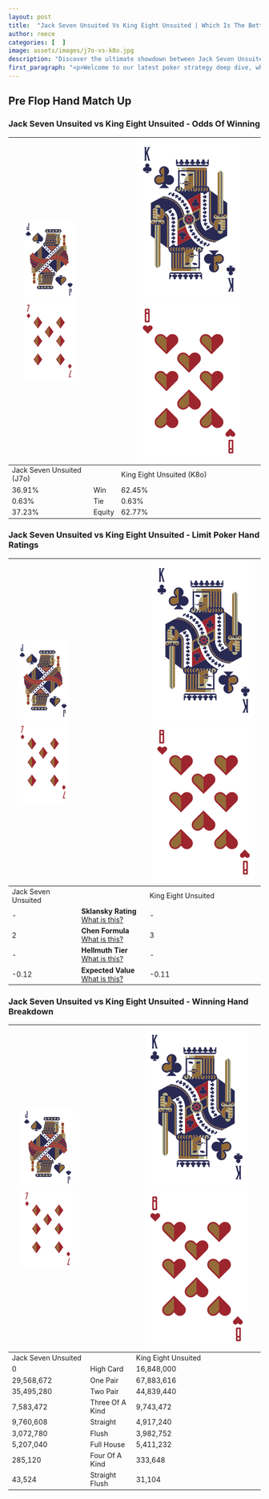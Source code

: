 ```yaml
---
layout: post
title:  "Jack Seven Unsuited Vs King Eight Unsuited | Which Is The Better Hand In Poker? A Complete Guide"
author: reece
categories: [  ]
image: assets/images/j7o-vs-k8o.jpg
description: "Discover the ultimate showdown between Jack Seven Unsuited and King Eight Unsuited in poker! Uncover the odds, strategies, and scenarios where one hand triumphs over the other. Get ready to up your poker game with this thrilling analysis."
first_paragraph: "<p>Welcome to our latest poker strategy deep dive, where we're pitting two distinct hands against each other in a high-stakes showdown: Jack Seven Unsuited vs King Eight Unsuited.</p><p>In the dynamic world of poker, every decision counts, and knowing which hand holds the upper hand is key to your success at the table.</p><p>In this article, we'll dissect these two hands, explore the scenarios where one dominates the other, and equip you with the knowledge to make strategic choices that can tip the odds in your favor.</p><p>Get ready to unravel the intriguing dynamics of these poker hands and elevate your game to new heights.</p>"
---
```




[comment]: # (sp0)

## Pre Flop Hand Match Up

<div class="table hand-ratings" markdown="1"> 



### Jack Seven Unsuited vs King Eight Unsuited - Odds Of Winning


    
| ![image info](assets/images/hand1/J.png) ![image info](assets/images/hand1/7o.png) |  | ![image info](assets/images/hand2/K.png) ![image info](assets/images/hand2/8o.png) |
| -------- | -------- | -------- |
| Jack Seven Unsuited (J7o) |  | King Eight Unsuited (K8o) |
| 36.91% | Win | 62.45% |
| 0.63% | Tie | 0.63% |
| 37.23% | Equity | 62.77% |




[comment]: # (sp1)



### Jack Seven Unsuited vs King Eight Unsuited - Limit Poker Hand Ratings


    
| ![image info](assets/images/hand1/J.png) ![image info](assets/images/hand1/7o.png) |  | ![image info](assets/images/hand2/K.png) ![image info](assets/images/hand2/8o.png) |
| -------- | -------- | -------- |
| Jack Seven Unsuited |  | King Eight Unsuited |
| - | **Sklansky Rating** [What is this?](/sklansky-rating-explained) | - |
| 2 | **Chen Formula** [What is this?](/chen-formula-explained) | 3 |
| - | **Hellmuth Tier** [What is this?](/Hellmuth-tier-explained) | - |
| -0.12 | **Expected Value** [What is this?](/expected-value-explained) | -0.11 |




[comment]: # (sp2)



### Jack Seven Unsuited vs King Eight Unsuited - Winning Hand Breakdown


    
| ![image info](assets/images/hand1/J.png) ![image info](assets/images/hand1/7o.png) |  | ![image info](assets/images/hand2/K.png) ![image info](assets/images/hand2/8o.png) |
| -------- | -------- | -------- |
| Jack Seven Unsuited |  | King Eight Unsuited |
| 0 | High Card | 16,848,000 |
| 29,568,672 | One Pair | 67,883,616 |
| 35,495,280 | Two Pair | 44,839,440 |
| 7,583,472 | Three Of A Kind | 9,743,472 |
| 9,760,608 | Straight | 4,917,240 |
| 3,072,780 | Flush | 3,982,752 |
| 5,207,040 | Full House | 5,411,232 |
| 285,120 | Four Of A Kind | 333,648 |
| 43,524 | Straight Flush | 31,104 |




[comment]: # (sp3)



</div>

[comment]: # (sp4)



[comment]: # (sp5)

